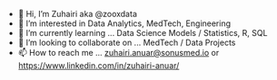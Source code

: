 - 👋  Hi, I’m Zuhairi aka @zooxdata
- 👀  I’m interested in Data Analytics, MedTech, Engineering
- 🌱  I’m currently learning ... Data Science Models / Statistics, R, SQL
- 💞️  I’m looking to collaborate on ... MedTech / Data Projects
- 📫  How to reach me ... zuhairi.anuar@sonusmed.io or https://www.linkedin.com/in/zuhairi-anuar/

<!---
zooxdata/zooxdata is a ✨ special ✨ repository because its `README.md` (this file) appears on your GitHub profile.
You can click the Preview link to take a look at your changes.
--->
